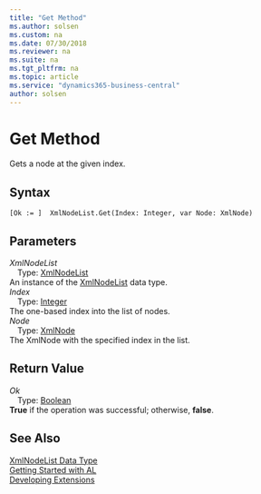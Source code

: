 ```yaml
---
title: "Get Method"
ms.author: solsen
ms.custom: na
ms.date: 07/30/2018
ms.reviewer: na
ms.suite: na
ms.tgt_pltfrm: na
ms.topic: article
ms.service: "dynamics365-business-central"
author: solsen
---
```

[//]: # (START>DO_NOT_EDIT)
[//]: # (IMPORTANT:Do not edit any of the content between here and the END>DO_NOT_EDIT.)
[//]: # (Any modifications should be made in the .resx files in the ModernDev repo.)
# Get Method
Gets a node at the given index.

## Syntax
```
[Ok := ]  XmlNodeList.Get(Index: Integer, var Node: XmlNode)
```
## Parameters
*XmlNodeList*  
&emsp;Type: [XmlNodeList](xmlnodelist-data-type.md)  
An instance of the [XmlNodeList](xmlnodelist-data-type.md) data type.  
*Index*  
&emsp;Type: [Integer](integer-data-type.md)  
The one-based index into the list of nodes.  
*Node*  
&emsp;Type: [XmlNode](xmlnode-data-type.md)  
The XmlNode with the specified index in the list.  


## Return Value
*Ok*  
&emsp;Type: [Boolean](boolean-data-type.md)  
**True** if the operation was successful; otherwise, **false**.  
  


[//]: # (IMPORTANT: END>DO_NOT_EDIT)
## See Also
[XmlNodeList Data Type](xmlnodelist-data-type.md)  
[Getting Started with AL](../devenv-get-started.md)  
[Developing Extensions](../devenv-dev-overview.md)